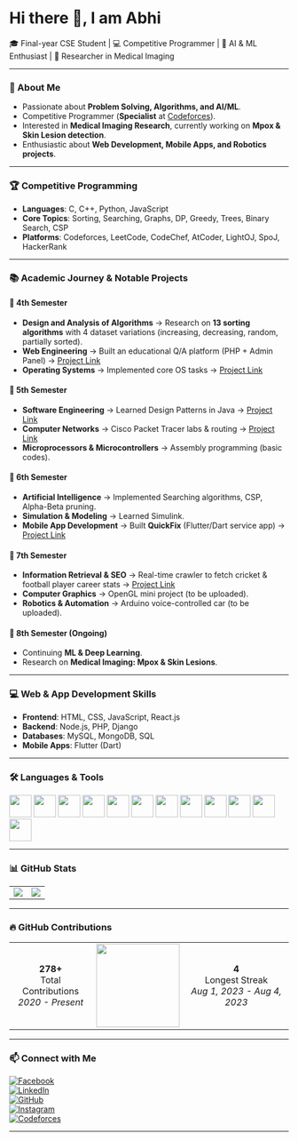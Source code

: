 # Hi there 👋, I am Abhi  

🎓 Final-year CSE Student | 💻 Competitive Programmer | 🤖 AI & ML Enthusiast | 🔬 Researcher in Medical Imaging  

---

### 🌱 About Me  
- Passionate about **Problem Solving, Algorithms, and AI/ML**.  
- Competitive Programmer (**Specialist** at [Codeforces](https://codeforces.com/profile/ZEro_Byte)).  
- Interested in **Medical Imaging Research**, currently working on **Mpox & Skin Lesion detection**.  
- Enthusiastic about **Web Development, Mobile Apps, and Robotics projects**.  

---

### 🏆 Competitive Programming  
- **Languages**: C, C++, Python, JavaScript  
- **Core Topics**: Sorting, Searching, Graphs, DP, Greedy, Trees, Binary Search, CSP  
- **Platforms**: Codeforces, LeetCode, CodeChef, AtCoder, LightOJ, SpoJ, HackerRank  

---

### 📚 Academic Journey & Notable Projects  

#### 🔹 4th Semester  
- **Design and Analysis of Algorithms** → Research on **13 sorting algorithms** with 4 dataset variations (increasing, decreasing, random, partially sorted).  
- **Web Engineering** → Built an educational Q/A platform (PHP + Admin Panel) → [Project Link](https://github.com/Saif502/PHP_Project)  
- **Operating Systems** → Implemented core OS tasks → [Project Link](https://github.com/Saif502/OS)  

#### 🔹 5th Semester  
- **Software Engineering** → Learned Design Patterns in Java → [Project Link](https://github.com/Saif502/Design_pattern_SE)  
- **Computer Networks** → Cisco Packet Tracer labs & routing → [Project Link](https://github.com/Saif502/Networking)  
- **Microprocessors & Microcontrollers** → Assembly programming (basic codes).  

#### 🔹 6th Semester  
- **Artificial Intelligence** → Implemented Searching algorithms, CSP, Alpha-Beta pruning.  
- **Simulation & Modeling** → Learned Simulink.  
- **Mobile App Development** → Built **QuickFix** (Flutter/Dart service app) → [Project Link](https://github.com/Saif502/APP_Project)  

#### 🔹 7th Semester  
- **Information Retrieval & SEO** → Real-time crawler to fetch cricket & football player career stats → [Project Link](https://github.com/Saif502/Information-Retrieval-and-SEO)  
- **Computer Graphics** → OpenGL mini project (to be uploaded).  
- **Robotics & Automation** → Arduino voice-controlled car (to be uploaded).  

#### 🔹 8th Semester (Ongoing)  
- Continuing **ML & Deep Learning**.  
- Research on **Medical Imaging: Mpox & Skin Lesions**.  

---

### 💻 Web & App Development Skills  
- **Frontend**: HTML, CSS, JavaScript, React.js  
- **Backend**: Node.js, PHP, Django  
- **Databases**: MySQL, MongoDB, SQL  
- **Mobile Apps**: Flutter (Dart)  

---

### 🛠️ Languages & Tools  
<p align="left">
  <img src="https://img.icons8.com/fluency/48/visual-studio-code-2019.png" width="40"/>
  <img src="https://img.icons8.com/color/48/html-5.png" width="40"/>
  <img src="https://img.icons8.com/color/48/css3.png" width="40"/>
  <img src="https://img.icons8.com/color/48/javascript.png" width="40"/>
  <img src="https://img.icons8.com/color/48/react-native.png" width="40"/>
  <img src="https://img.icons8.com/color/48/nodejs.png" width="40"/>
  <img src="https://img.icons8.com/ios-filled/50/sql.png" width="40"/>
  <img src="https://img.icons8.com/fluency/48/mysql-logo.png" width="40"/>
  <img src="https://img.icons8.com/color/48/mongodb.png" width="40"/>
  <img src="https://img.icons8.com/color/48/git.png" width="40"/>
  <img src="https://img.icons8.com/ios-glyphs/30/github.png" width="40"/>
  <img src="https://img.icons8.com/ios-filled/50/console.png" width="40"/>
</p>  

---

### 📊 GitHub Stats  
<table>
  <tr>
    <td>
      <img src="https://github-readme-stats.vercel.app/api/top-langs/?username=saif502&langs_count=6&layout=compact&theme=default&bg_color=ffffff" />
    </td>
    <td>
      <img src="https://github-readme-stats.vercel.app/api?username=saif502&show_icons=true&theme=default&bg_color=ffffff" />
    </td>
  </tr>
</table>  

---

### 🔥 GitHub Contributions  
<table>
  <tr>
    <td align="center"><b>278+</b><br>Total Contributions<br><i>2020 - Present</i></td>
    <td align="center"><img src="https://github-readme-streak-stats.herokuapp.com?user=saif502&theme=default&hide_border=true&date_format=M%20j%5B%2C%20Y%5D" width="150" /></td>
    <td align="center"><b>4</b><br>Longest Streak<br><i>Aug 1, 2023 - Aug 4, 2023</i></td>
  </tr>
</table>  

---

### 📫 Connect with Me  
[![Facebook](https://img.icons8.com/color/48/facebook.png)](https://www.facebook.com/md.saifuzzaman.abhi)  
[![LinkedIn](https://img.icons8.com/color/48/linkedin.png)](https://www.linkedin.com/in/md-saifuzzaman-4a79a41a8/)  
[![GitHub](https://img.icons8.com/material-outlined/48/github.png)](https://github.com/Saif502)  
[![Instagram](https://img.icons8.com/color/48/instagram-new.png)](https://www.instagram.com/s_aif_17/)  
[![Codeforces](https://img.shields.io/badge/dynamic/json?label=Codeforces&query=$.result[0].rating&url=https://codeforces.com/api/user.info?handles=ZEro_Byte&style=for-the-badge&logo=codeforces)](https://codeforces.com/profile/ZEro_Byte)  

---
